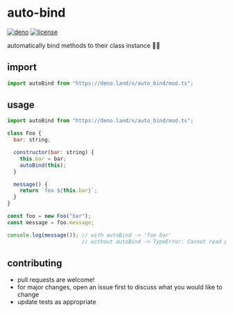 # auto-bind
[![deno](https://img.shields.io/badge/deno-161e2e?style=flat-square&logo=deno)](https://deno.land/x/auto_bind)
[![license](https://img.shields.io/github/license/jgchk/auto-bind?style=flat-square)](https://choosealicense.com/licenses/gpl-3.0/)

automatically bind methods to their class instance :star2::sparkles:

## import

```javascript
import autoBind from "https://deno.land/x/auto_bind/mod.ts";
```

## usage

```javascript
import autoBind from "https://deno.land/x/auto_bind/mod.ts";

class Foo {
  bar: string;

  constructor(bar: string) {
    this.bar = bar;
    autoBind(this);
  }

  message() {
    return `foo ${this.bar}`;
  }
}

const foo = new Foo("bar");
const message = foo.message;

console.log(message()); // with autoBind -> 'foo bar'
                        // without autoBind -> TypeError: Cannot read property 'bar' of undefined
```

## contributing
- pull requests are welcome!
- for major changes, open an issue first to discuss what you would like to change
- update tests as appropriate
